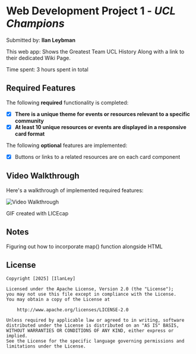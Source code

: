 # Web Development Project 1 - *UCL Champions*

Submitted by: **Ilan Leybman**

This web app: Shows the Greatest Team UCL History Along with a link to their dedicated Wiki Page.

Time spent: 3 hours spent in total

## Required Features

The following **required** functionality is completed:

- [X] **There is a unique theme for events or resources relevant to a specific community**
- [X] **At least 10 unique resources or events are displayed in a responsive card format**

The following **optional** features are implemented:

- [X] Buttons or links to a related resources are on each card component

## Video Walkthrough

Here's a walkthrough of implemented required features:

![Video Walkthrough](./public/ucl.gif "Video Walkthrough")

GIF created with LICEcap

## Notes

Figuring out how to incorporate map() function alongside HTML

## License

    Copyright [2025] [IlanLey]

    Licensed under the Apache License, Version 2.0 (the "License");
    you may not use this file except in compliance with the License.
    You may obtain a copy of the License at

        http://www.apache.org/licenses/LICENSE-2.0

    Unless required by applicable law or agreed to in writing, software
    distributed under the License is distributed on an "AS IS" BASIS,
    WITHOUT WARRANTIES OR CONDITIONS OF ANY KIND, either express or implied.
    See the License for the specific language governing permissions and
    limitations under the License.
